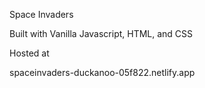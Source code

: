 Space Invaders

Built with Vanilla Javascript, HTML, and CSS

Hosted at 

spaceinvaders-duckanoo-05f822.netlify.app
